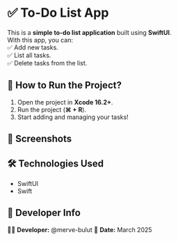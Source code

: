 # ✅ To-Do List App

This is a **simple to-do list application** built using **SwiftUI**.  
With this app, you can:  
✅ Add new tasks.  
✅ List all tasks.  
✅ Delete tasks from the list.  

## 🚀 How to Run the Project?
1. Open the project in **Xcode 16.2+**.  
2. Run the project (**⌘ + R**).  
3. Start adding and managing your tasks!  

## 📸 Screenshots

## 🛠 Technologies Used
- SwiftUI  
- Swift  

## 📌 Developer Info
👨‍💻 **Developer:** @merve-bulut
📅 **Date:** March 2025  


